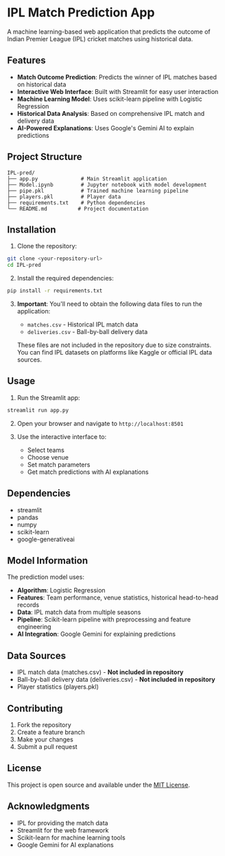 # IPL Match Prediction App

A machine learning-based web application that predicts the outcome of Indian Premier League (IPL) cricket matches using historical data.

## Features

- **Match Outcome Prediction**: Predicts the winner of IPL matches based on historical data
- **Interactive Web Interface**: Built with Streamlit for easy user interaction
- **Machine Learning Model**: Uses scikit-learn pipeline with Logistic Regression
- **Historical Data Analysis**: Based on comprehensive IPL match and delivery data
- **AI-Powered Explanations**: Uses Google's Gemini AI to explain predictions

## Project Structure

```
IPL-pred/
├── app.py              # Main Streamlit application
├── Model.ipynb         # Jupyter notebook with model development
├── pipe.pkl            # Trained machine learning pipeline
├── players.pkl         # Player data
├── requirements.txt    # Python dependencies
└── README.md          # Project documentation
```

## Installation

1. Clone the repository:
```bash
git clone <your-repository-url>
cd IPL-pred
```

2. Install the required dependencies:
```bash
pip install -r requirements.txt
```

3. **Important**: You'll need to obtain the following data files to run the application:
   - `matches.csv` - Historical IPL match data
   - `deliveries.csv` - Ball-by-ball delivery data
   
   These files are not included in the repository due to size constraints. You can find IPL datasets on platforms like Kaggle or official IPL data sources.

## Usage

1. Run the Streamlit app:
```bash
streamlit run app.py
```

2. Open your browser and navigate to `http://localhost:8501`

3. Use the interactive interface to:
   - Select teams
   - Choose venue
   - Set match parameters
   - Get match predictions with AI explanations

## Dependencies

- streamlit
- pandas
- numpy
- scikit-learn
- google-generativeai

## Model Information

The prediction model uses:
- **Algorithm**: Logistic Regression
- **Features**: Team performance, venue statistics, historical head-to-head records
- **Data**: IPL match data from multiple seasons
- **Pipeline**: Scikit-learn pipeline with preprocessing and feature engineering
- **AI Integration**: Google Gemini for explaining predictions

## Data Sources

- IPL match data (matches.csv) - **Not included in repository**
- Ball-by-ball delivery data (deliveries.csv) - **Not included in repository**
- Player statistics (players.pkl)

## Contributing

1. Fork the repository
2. Create a feature branch
3. Make your changes
4. Submit a pull request

## License

This project is open source and available under the [MIT License](LICENSE).

## Acknowledgments

- IPL for providing the match data
- Streamlit for the web framework
- Scikit-learn for machine learning tools
- Google Gemini for AI explanations 